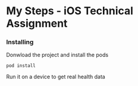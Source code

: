 # My Steps - iOS Technical Assignment 

### Installing

Donwload the project and install the pods

```
pod install
```

Run it on a device to get real health data





